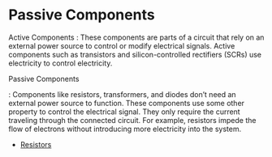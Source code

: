 # Passive Components

Active Components
: These components are parts of a circuit that rely on an external power
source to control or modify electrical signals. Active components such
as transistors and silicon-controlled rectifiers (SCRs) use electricity
to control electricity.

Passive Components

: Components like resistors, transformers, and diodes don’t need an
external power source to function. These components use some other
property to control the electrical signal. They only require the current
traveling through the connected circuit. For example, resistors impede
the flow of electrons without introducing more electricity into the
system.

* [Resistors](resistors.md)